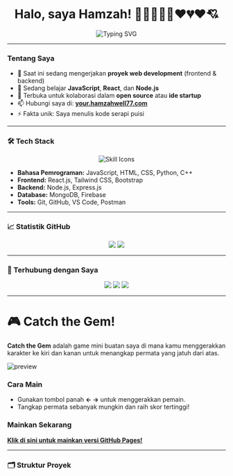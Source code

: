 <h1 align="center">Halo, saya Hamzah! 👋💖💓💓💘♥️💔♥️💘</h1>

<p align="center">
  <img src="https://readme-typing-svg.demolab.com?font=Fira+Code&duration=4000&pause=1000&center=true&width=435&lines=Fullstack+Web+Developer;Suka+koding+rapih+dan+bersih;Selalu+belajar+hal+baru" alt="Typing SVG" />
</p>

---

### Tentang Saya

- 🔭 Saat ini sedang mengerjakan **proyek web development** (frontend & backend)  
- 🌱 Sedang belajar **JavaScript**, **React**, dan **Node.js**  
- 👯 Terbuka untuk kolaborasi dalam **open source** atau **ide startup**  
- 📫 Hubungi saya di: **[your.hamzahwell77.com](mailto:hamzahwell77@gmail.com)**  
- ⚡ Fakta unik: Saya menulis kode serapi puisi  

---

### 🛠 Tech Stack

<p align="center">
  <img src="https://skillicons.dev/icons?i=html,css,js,python,cpp,react,nodejs,express,mongodb,firebase,git,vscode,postman" alt="Skill Icons" />
</p>

- **Bahasa Pemrograman:** JavaScript, HTML, CSS, Python, C++  
- **Frontend:** React.js, Tailwind CSS, Bootstrap  
- **Backend:** Node.js, Express.js  
- **Database:** MongoDB, Firebase  
- **Tools:** Git, GitHub, VS Code, Postman  

---

### 📈 Statistik GitHub

<p align="center">
  <img src="https://github-readme-stats.vercel.app/api?username=hamzahcodes7&show_icons=true&theme=tokyonight" />
  <img src="https://github-readme-streak-stats.herokuapp.com/?user=hamzahcodes7&theme=tokyonight" />
</p>

---

### 🔗 Terhubung dengan Saya

<p align="center">
  <a href="https://www.linkedin.com/in/yourlinkedin" target="_blank"><img src="https://img.shields.io/badge/LinkedIn-biru?style=for-the-badge&logo=linkedin" /></a>
  <a href="mailto: hamzahwell77@gmail.com"><img src="https://img.shields.io/badge/Email-D14836?style=for-the-badge&logo=gmail&logoColor=white" /></a>
  <a href="https://your-portfolio.com"><img src="https://img.shields.io/badge/Portofolio-121212?style=for-the-badge&logo=firefox&logoColor=white" /></a>
</p>

---

# 🎮 Catch the Gem!

**Catch the Gem** adalah game mini buatan saya di mana kamu menggerakkan karakter ke kiri dan kanan untuk menangkap permata yang jatuh dari atas.

![preview](https://user-images.githubusercontent.com/00000000/000000000-0000-0000-0000-000000000000.gif) <!-- Opsional: Tambahkan GIF preview jika ada -->

### Cara Main
- Gunakan tombol panah **← →** untuk menggerakkan pemain.
- Tangkap permata sebanyak mungkin dan raih skor tertinggi!

### Mainkan Sekarang
[**Klik di sini untuk mainkan versi GitHub Pages!**](https://hamzahcodes7.github.io/catch-the-gem/)

>

---

### 🗂 Struktur Proyek
